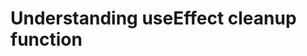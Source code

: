 # Understanding useEffect cleanup function 

[Code sandbox]:(https://codesandbox.io/s/use-effect-cleanup-en-xtdoc3?file=/src/App.js)